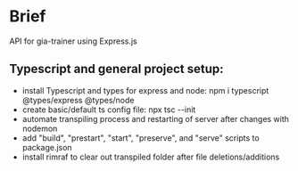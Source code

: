 # Brief

API for gia-trainer using Express.js

## Typescript and general project setup:

- install Typescript and types for express and node: npm i typescript @types/express @types/node
- create basic/default ts config file: npx tsc --init
- automate transpiling process and restarting of server after changes with nodemon
- add "build", "prestart", "start", "preserve", and "serve" scripts to package.json
- install rimraf to clear out transpiled folder after file deletions/additions
